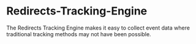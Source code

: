 # Redirects-Tracking-Engine
The Redirects Tracking Engine makes it easy to collect event data where traditional tracking methods may not have been possible.

